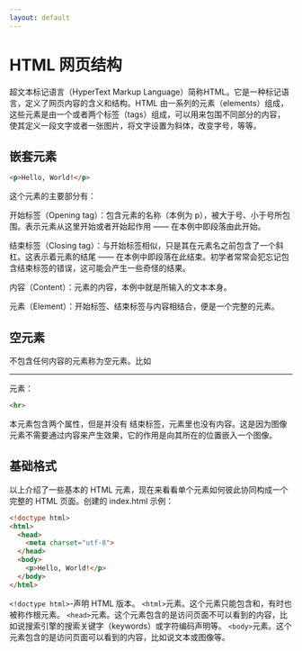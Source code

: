 ```yaml
---
layout: default
---
```

# HTML 网页结构

超文本标记语言（HyperText Markup Language）简称HTML。它是一种标记语言，定义了网页内容的含义和结构。HTML 由一系列的元素（elements）组成，这些元素是由一个或者两个标签（tags）组成，可以用来包围不同部分的内容，使其定义一段文字或者一张图片，将文字设置为斜体，改变字号，等等。 


## 嵌套元素

``` html
<p>Hello, World!</p>
```

这个元素的主要部分有：

开始标签（Opening tag）：包含元素的名称（本例为 p），被大于号、小于号所包围。表示元素从这里开始或者开始起作用 —— 在本例中即段落由此开始。

结束标签（Closing tag）：与开始标签相似，只是其在元素名之前包含了一个斜杠。这表示着元素的结尾 —— 在本例中即段落在此结束。初学者常常会犯忘记包含结束标签的错误，这可能会产生一些奇怪的结果。

内容（Content）：元素的内容，本例中就是所输入的文本本身。

元素（Element）：开始标签、结束标签与内容相结合，便是一个完整的元素。

## 空元素

不包含任何内容的元素称为空元素。比如 <hr> 元素：

``` html
<hr>
```
本元素包含两个属性，但是并没有 </hr> 结束标签，元素里也没有内容。这是因为图像元素不需要通过内容来产生效果，它的作用是向其所在的位置嵌入一个图像。

## 基础格式

以上介绍了一些基本的 HTML 元素，现在来看看单个元素如何彼此协同构成一个完整的 HTML 页面。创建的 index.html 示例：

``` html
<!doctype html>
<html>
  <head>
    <meta charset="utf-8"> 
  </head>
  <body>
    <p>Hello, World!</p>
  </body>
</html>
```

```<!doctype html>```-声明 HTML 版本。
```<html>```元素。这个元素只能包含<head>和<body>，有时也被称作根元素。
```<head>```元素。这个元素包含的是访问页面不可以看到的内容，比如说搜索引擎的搜索关键字（keywords）或字符编码声明等。
```<body>```元素。这个元素包含的是访问页面可以看到的内容，比如说文本或图像等。
